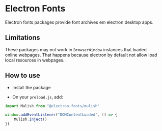# Electron Fonts

Electron fonts packages provide font archives em electron desktop apps.

## Limitations

These packages may not work in `BrowserWindow` instances that loaded online webpages. That happens because electron by default not allow load local resources in webpages.

## How to use

* Install the package

* On your `preload.js`, add:

```ts
import Mulish from "@electron-fonts/mulish"

window.addEventListener("DOMContentLoaded", () => {
    Mulish.inject()
})
```